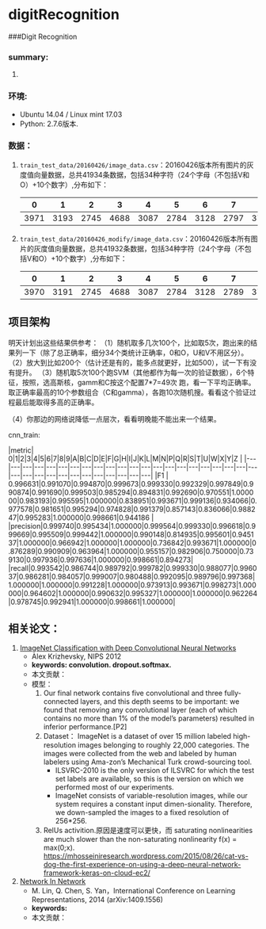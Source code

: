 # digitRecognition
###Digit Recognition

### summary:
1. 

### 环境:
- Ubuntu 14.04 / Linux mint 17.03
- Python: 2.7.6版本.


### 数据：
1. `train_test_data/20160426/image_data.csv`：20160426版本所有图片的灰度值向量数据，总共41934条数据，包括34种字符（24个字母（不包括V和O）+10个数字）,分布如下：

    |0|1|2|3|4|5|6|7|8|9|A|B|C|D|E|F|G|H|I|J|K|L|M|N|P|Q|R|S|T|U|W|X|Y|Z|
    |---|---|---|---|---|---|---|---|---|---|---|---|---|---|---|---|---|---|---|---|---|---|---|---|---|---|---|---|---|---|---|---|---|---|
    |3971|3193|2745|4688|3087|2784|3128|2797|3738|3120|305|353|786|480|174|175|171|110|172|416|679|127|170|160|527|314|172|139|159|1088|525|329|847|303|
    
2. `train_test_data/20160426_modify/image_data.csv`：20160426版本所有图片的灰度值向量数据，总共41932条数据，包括34种字符（24个字母（不包括V和O）+10个数字）,分布如下：

    |0|1|2|3|4|5|6|7|8|9|A|B|C|D|E|F|G|H|I|J|K|L|M|N|P|Q|R|S|T|U|W|X|Y|Z|
    |---|---|---|---|---|---|---|---|---|---|---|---|---|---|---|---|---|---|---|---|---|---|---|---|---|---|---|---|---|---|---|---|---|---|
    |3970|3191|2745|4688|3087|2784|3128|2789|3738|3120|305|353|786|480|174|175|171|110|172|416|679|127|170|160|527|314|172|139|159|1088|525|329|847|240|


## 项目架构
明天计划出这些结果供参考：
（1）随机取多几次100个，比如取5次，跑出来的结果列一下（除了总正确率，细分34个类统计正确率，0和O，U和V不用区分）。
（2）放大到比如200个（估计还是有的，能多点就更好，比如500），试一下有没有提升。
（3）随机取5次100个跑SVM（其他都作为每一次的验证数据），6个特征，按照，选高斯核，gamm和C按这个配置7*7=49次 跑，看一下平均正确率。取正确率最高的10个参数组合（C和gamma），各跑10次随机搜。看看这个验证过程最后能取得多高的正确率。

（4）你那边的网络说降低一点层次，看看明晚能不能出来一个结果。

cnn_train: 

|metric| 0|1|2|3|4|5|6|7|8|9|A|B|C|D|E|F|G|H|I|J|K|L|M|N|P|Q|R|S|T|U|W|X|Y|Z  |
|---|---|---|---|---|---|---|---|---|---|---|---|---|---|---|---|---|---|---|---|---|---|---|---|---|---|---|---|---|---|---|---|---|---|
|F1 | 0.996631|0.991070|0.994870|0.999673|0.999330|0.992329|0.997849|0.990874|0.991690|0.999503|0.985294|0.894831|0.992690|0.970551|1.000000|0.983193|0.995595|1.000000|0.838951|0.993671|0.999136|0.934066|0.977578|0.981651|0.995294|0.974828|0.991379|0.857143|0.836066|0.988247|0.995283|1.000000|0.998661|0.944186  |
|precision|0.999740|0.995434|1.000000|0.999564|0.999330|0.996618|0.999669|0.995509|0.999442|1.000000|0.990148|0.814935|0.995601|0.945137|1.000000|0.966942|1.000000|1.000000|0.736842|0.993671|1.000000|0.876289|0.990909|0.963964|1.000000|0.955157|0.982906|0.750000|0.739130|0.997936|0.997636|1.000000|0.998661|0.894273|
|recall|0.993542|0.986744|0.989792|0.999782|0.999330|0.988077|0.996037|0.986281|0.984057|0.999007|0.980488|0.992095|0.989796|0.997368|1.000000|1.000000|0.991228|1.000000|0.973913|0.993671|0.998273|1.000000|0.964602|1.000000|0.990632|0.995327|1.000000|1.000000|0.962264|0.978745|0.992941|1.000000|0.998661|1.000000|

## 相关论文：
1. [ImageNet Classification with Deep Convolutional Neural Networks](https://raw.githubusercontent.com/JDwangmo/digitRecognition/master/reference/imagenet-classification-with-deep-convolutional-nn.pdf)
    - Alex Krizhevsky, NIPS 2012
    - **keywords: convolution. dropout.softmax.**
    - 本文贡献：
    - 模型：
        1. Our final network contains five convolutional and three fully-connected layers, and this depth seems to be important: we found that removing any convolutional layer (each of which contains no more than 1% of the model’s parameters) resulted in inferior performance.[P2] 
        2. Dataset： ImageNet is a dataset of over 15 million labeled high-resolution images belonging to roughly 22,000 categories. The images were collected from the web and labeled by human labelers using Ama-zon’s Mechanical Turk crowd-sourcing tool.
            - ILSVRC-2010 is the only version of ILSVRC for which the test set labels are available, so this is the version on which we performed most of our experiments.
            - ImageNet consists of variable-resolution images, while our system requires a constant input dimen-sionality. Therefore, we down-sampled the images to a fixed resolution of 256*256. 
        3. RelUs activition.原因是速度可以更快，而 saturating nonlinearities are much slower than the non-saturating nonlinearity f(x) = max(0;x). 
https://mhosseiniresearch.wordpress.com/2015/08/26/cat-vs-dog-the-first-experience-on-using-a-deep-neural-network-framework-keras-on-cloud-ec2/
2. [Network In Network](https://raw.githubusercontent.com/JDwangmo/digitRecognition/master/reference/1312.4400v3-Network-in-Network.pdf)
    - M. Lin, Q. Chen, S. Yan，International Conference on Learning Representations, 2014 (arXiv:1409.1556)
    - **keywords:**
    - 本文贡献：